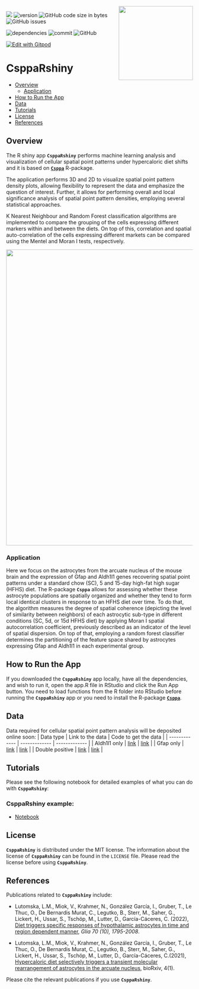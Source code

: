 <img src="https://github.com/viktormiok/viktormiok.wordpress.com/blob/main/software/csppaRshiny.png" align="right" height="200" width="200">

![](https://img.shields.io/badge/language-R-orange.svg) ![version](https://img.shields.io/badge/GiHub_version-1.1.0-519dd9) ![GitHub code size in bytes](https://img.shields.io/github/languages/code-size/viktormiok/tigaR) ![GitHub issues](https://img.shields.io/github/issues/viktormiok/tigaR)

![dependencies](https://img.shields.io/badge/dependencies-up%20to%20date-orange)  	![commit](https://img.shields.io/github/last-commit/viktormiok/tigaR) ![GitHub](https://img.shields.io/github/license/viktormiok/tigaR)

[![Edit with Gitpod](https://gitpod.io/button/open-in-gitpod.svg)](https://gitpod.io/#https://github.com/viktormiok/tigaR) 


# CsppaRshiny

- [Overview](#overview)
  * [Application](#application)
- [How to Run the App](#how-to-run-the-app)
- [Data](#data)
- [Tutorials](#tutorials)
- [License](#license)
- [References](#references)

## Overview
The R shiny app __`CsppaRshiny`__ performs machine learning analysis and visualization of cellular spatial point patterns under hypercaloric diet shifts and it is based on [__`Csppa`__](https://github.com/viktormiok/Csppa) R-package.

The application performs 3D and 2D to visualize spatial point pattern density plots, allowing flexibility to represent the data and emphasize the question of interest. Further, it allows for performing overall and local significance analysis of spatial point pattern densities, employing several statistical approaches.

K Nearest Neighbour and Random Forest classification algorithms are implemented to compare the grouping of the cells expressing different markers within and between the diets. On top of this, correlation and spatial auto-correlation of the cells expressing different markets can be compared using the Mentel and Moran I tests, respectively.

<img src="https://user-images.githubusercontent.com/22052679/150276878-dbb3b1b9-105f-4a72-8358-9e019a74b962.png" height="800" width="900">

### Application

Here we focus on the astrocytes from the arcuate nucleus of the mouse brain and the expression of Gfap and Aldh1l1 genes recovering spatial point patterns under a standard chow (SC), 5 and 15-day high-fat high sugar (HFHS) diet. The R-package __`Csppa`__ allows for assessing whether these astrocyte populations are spatially organized and whether they tend to form local identical clusters in response to an HFHS diet over time. To do that, the algorithm measures the degree of spatial coherence (depicting the level of similarity between neighbors) of each astrocytic sub-type in different conditions (SC, 5d, or 15d HFHS diet) by applying Moran I spatial autocorrelation coefficient, previously described as an indicator of the level of spatial dispersion. On top of that, employing a random forest classifier determines the partitioning of the feature space shared by astrocytes expressing Gfap and Aldh1l1 in each experimental group.

## How to Run the App
If you downloaded the __`CsppaRshiny`__ app locally, have all the dependencies, and wish to run it, open the app.R file in RStudio and click the Run App button. You need to load functions from the R folder into RStudio before running the __`CsppaRshiny`__ app or you need to install the R-package [__`Csppa`__](https://github.com/viktormiok/Csppa).

## Data
Data required for cellular spatial point pattern analysis will be deposited online soon:
| Data type     | Link to the data | Code to get the data |
| ------------- | ------------- | ------------- |
| Aldh1l1 only  | [link](https://github.com/viktormiok/AstrocytesHeterogenityARC/blob/main/SPP_data_all.csv) | [link](https://github.com/viktormiok/AstrocytesHeterogenityARC/blob/main/Csppa_analysis.ipynb) |
| Gfap only      | [link](https://github.com/viktormiok/AstrocytesHeterogenityARC/blob/main/SPP_data_all.csv) | [link](https://github.com/viktormiok/AstrocytesHeterogenityARC/blob/main/Csppa_analysis.ipynb) |
| Double positive      | [link](https://github.com/viktormiok/AstrocytesHeterogenityARC/blob/main/SPP_data_all.csv) | [link](https://github.com/viktormiok/AstrocytesHeterogenityARC/blob/main/Csppa_analysis.ipynb) |

## Tutorials

Please see the following notebook for detailed examples of what you can do with __`CsppaRshiny`__: 

### CsppaRshiny example:
* [Notebook](https://github.com/viktormiok/Csppa/blob/main/notebooks/asppa_code.ipynb)

## License

__`CsppaRshiny`__ is distributed under the MIT license. The information about the license of __`CsppaRshiny`__ can be found in the `LICENSE` file. Please read the license before using __`CsppaRshiny`__.


## References

Publications related to __`CsppaRshiny`__ include:

- Lutomska, L.M., Miok, V., Krahmer, N., González García, I., Gruber, T., Le Thuc, O., De Bernardis Murat, C., Legutko, B., Sterr, M., Saher, G., Lickert, H., Ussar, S., Tschöp, M., Lutter, D., García-Cáceres, C. (2022), [Diet triggers specific responses of hypothalamic astrocytes in time and region dependent manner](https://onlinelibrary.wiley.com/doi/full/10.1002/glia.24237), *Glia 70 (10), 1795-2008*.
  
- Lutomska, L.M., Miok, V., Krahmer, N., González García, I., Gruber, T., Le Thuc, O., De Bernardis Murat, C., Legutko, B., Sterr, M., Saher, G., Lickert, H., Ussar, S., Tschöp, M., Lutter, D., García-Cáceres, C.(2021), [Hypercaloric diet selectively triggers a transient molecular rearrangement of astrocytes in the arcuate nucleus]( https://www.biorxiv.org/content/10.1101/2022.03.30.486358v1.abstract), bioRxiv, 4(1).
  
Please cite the relevant publications if you use __`CsppaRshiny`__.
